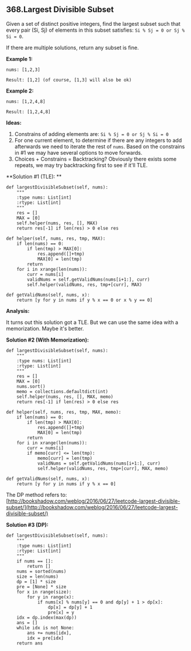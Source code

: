 ## 368.Largest Divisible Subset

Given a set of distinct positive integers, find the largest subset such that every pair (Si, Sj) of elements in this subset satisfies: `Si % Sj = 0 or Sj % Si = 0`.

If there are multiple solutions, return any subset is fine.

**Example 1:**

    nums: [1,2,3]

    Result: [1,2] (of course, [1,3] will also be ok)
**Example 2:**

    nums: [1,2,4,8]

    Result: [1,2,4,8]
    
**Ideas:**

1. Constrains of adding elements are:  `Si % Sj = 0 or Sj % Si = 0`
2. For one current element, to determine if there are any integers to add afterwards we need to iterate the rest of `nums`. Based on the constrains in #1 we may have several options to move forwards.
3. Choices + Constrains = Backtracking? Obviously there exists some repeats, we may try backtracking first to see if it'll TLE.

**Solution #1 (TLE): **

    def largestDivisibleSubset(self, nums):
        """
        :type nums: List[int]
        :rtype: List[int]
        """
        res = []
        MAX = [0]
        self.helper(nums, res, [], MAX)
        return res[-1] if len(res) > 0 else res
        
    def helper(self, nums, res, tmp, MAX):
        if len(nums) == 0:
            if len(tmp) > MAX[0]:
                res.append([]+tmp)
                MAX[0] = len(tmp)
            return
        for i in xrange(len(nums)):
            curr = nums[i]
            validNums = self.getValidNums(nums[i+1:], curr)
            self.helper(validNums, res, tmp+[curr], MAX)
            
    def getValidNums(self, nums, x):
        return [y for y in nums if y % x == 0 or x % y == 0]
        
**Analysis:**

It turns out this solution got a TLE. But we can use the same idea with a memorization. Maybe it's better.

**Solution #2 (With Memorization):**

    def largestDivisibleSubset(self, nums):
        """
        :type nums: List[int]
        :rtype: List[int]
        """
        res = []
        MAX = [0]
        nums.sort()
        memo = collections.defaultdict(int)
        self.helper(nums, res, [], MAX, memo)
        return res[-1] if len(res) > 0 else res
        
    def helper(self, nums, res, tmp, MAX, memo):
        if len(nums) == 0:
            if len(tmp) > MAX[0]:
                res.append([]+tmp)
                MAX[0] = len(tmp)
            return
        for i in xrange(len(nums)):
            curr = nums[i]
            if memo[curr] <= len(tmp):
                memo[curr] = len(tmp)
                validNums = self.getValidNums(nums[i+1:], curr)
                self.helper(validNums, res, tmp+[curr], MAX, memo)
            
    def getValidNums(self, nums, x):
        return [y for y in nums if y % x == 0]
        

The DP method refers to: [http://bookshadow.com/weblog/2016/06/27/leetcode-largest-divisible-subset/](http://bookshadow.com/weblog/2016/06/27/leetcode-largest-divisible-subset/)

**Solution #3 (DP):**

    def largestDivisibleSubset(self, nums):
        """
        :type nums: List[int]
        :rtype: List[int]
        """
        if nums == []:
            return []
        nums = sorted(nums)
        size = len(nums)
        dp = [1] * size
        pre = [None] * size
        for x in range(size):
            for y in range(x):
                if nums[x] % nums[y] == 0 and dp[y] + 1 > dp[x]:
                    dp[x] = dp[y] + 1
                    pre[x] = y
        idx = dp.index(max(dp))
        ans = []
        while idx is not None:
            ans += nums[idx],
            idx = pre[idx]
        return ans
                
                
        

                
                
        
                
                
        


